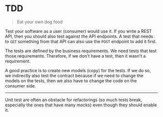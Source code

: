 # TDD

> Eat your own dog food

Test your software as a user (consumer) would use it. If you write a REST API, then you should also test against the API endpoints. 
A test that needs to `GET` something from that API can also use the `POST` endpoint to add it first.

The tests are defined by the business requirements. We need tests that test those requirements. Therefore, if we don't have a test, then it wasn't a requirement.

A good practice is to create new models (copy) for the tests. If we do so, we indirectly also test the contract because if we need to change the models on the tests, then we also have to change the code on the consumer side.

--- 

Unit test are often an obstacle for refactorings (so much tests break, especially the ones that have many mocks) even though they should enable it.